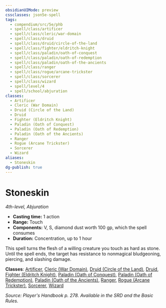 ```yaml
---
obsidianUIMode: preview
cssclasses: json5e-spell
tags:
  - compendium/src/5e/phb
  - spell/class/artificer
  - spell/class/cleric/war-domain
  - spell/class/druid
  - spell/class/druid/circle-of-the-land
  - spell/class/fighter/eldritch-knight
  - spell/class/paladin/oath-of-conquest
  - spell/class/paladin/oath-of-redemption
  - spell/class/paladin/oath-of-the-ancients
  - spell/class/ranger
  - spell/class/rogue/arcane-trickster
  - spell/class/sorcerer
  - spell/class/wizard
  - spell/level/4
  - spell/school/abjuration
classes:
  - Artificer
  - Cleric (War Domain)
  - Druid (Circle of the Land)
  - Druid
  - Fighter (Eldritch Knight)
  - Paladin (Oath of Conquest)
  - Paladin (Oath of Redemption)
  - Paladin (Oath of the Ancients)
  - Ranger
  - Rogue (Arcane Trickster)
  - Sorcerer
  - Wizard
aliases:
  - Stoneskin
dg-publish: true
---
```

# Stoneskin
*4th-level, Abjuration*  

- **Casting time:** 1 action
- **Range:** Touch
- **Components:** V, S, diamond dust worth 100 gp, which the spell consumes
- **Duration:** Concentration, up to 1 hour

This spell turns the flesh of a willing creature you touch as hard as stone. Until the spell ends, the target has resistance to nonmagical bludgeoning, piercing, and slashing damage.

**Classes**: [Artificer](/Admin/CLI/classes/artificer-tce.md), [Cleric (War Domain)](/Admin/CLI/classes/cleric-war-domain.md), [Druid (Circle of the Land)](/Admin/CLI/classes/druid-circle-of-the-land.md), [Druid](/Admin/CLI/classes/druid.md), [Fighter (Eldritch Knight)](/Admin/CLI/classes/fighter-eldritch-knight.md), [Paladin (Oath of Conquest)](/Admin/CLI/classes/paladin-oath-of-conquest-xge.md), [Paladin (Oath of Redemption)](/Admin/CLI/classes/paladin-oath-of-redemption-xge.md), [Paladin (Oath of the Ancients)](/Admin/CLI/classes/paladin-oath-of-the-ancients.md), [Ranger](/Admin/CLI/classes/ranger.md), [Rogue (Arcane Trickster)](/Admin/CLI/classes/rogue-arcane-trickster.md), [Sorcerer](/Admin/CLI/classes/sorcerer.md), [Wizard](/Admin/CLI/classes/wizard.md)

*Source: Player's Handbook p. 278. Available in the SRD and the Basic Rules.*